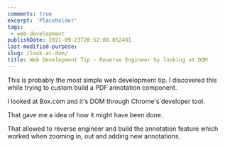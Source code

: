 ```yaml
---
comments: true
excerpt: 'Placeholder' 
tags:
 - web-development
publishDate: 2021-09-23T20:52:08.052481
last-modified-purpose:
slug: /look-at-dom/
title: Web Development Tip - Reverse Engineer by looking at DOM
---
```


This is probably the most simple web development tip. I discovered this while trying to custom build a PDF annotation component.

I looked at Box.com and it's DOM through Chrome's developer tool.

That gave me a idea of how it might have been done.

That allowed to reverse engineer and build the annotation feature which worked when zooming in, out and adding new annotations.
